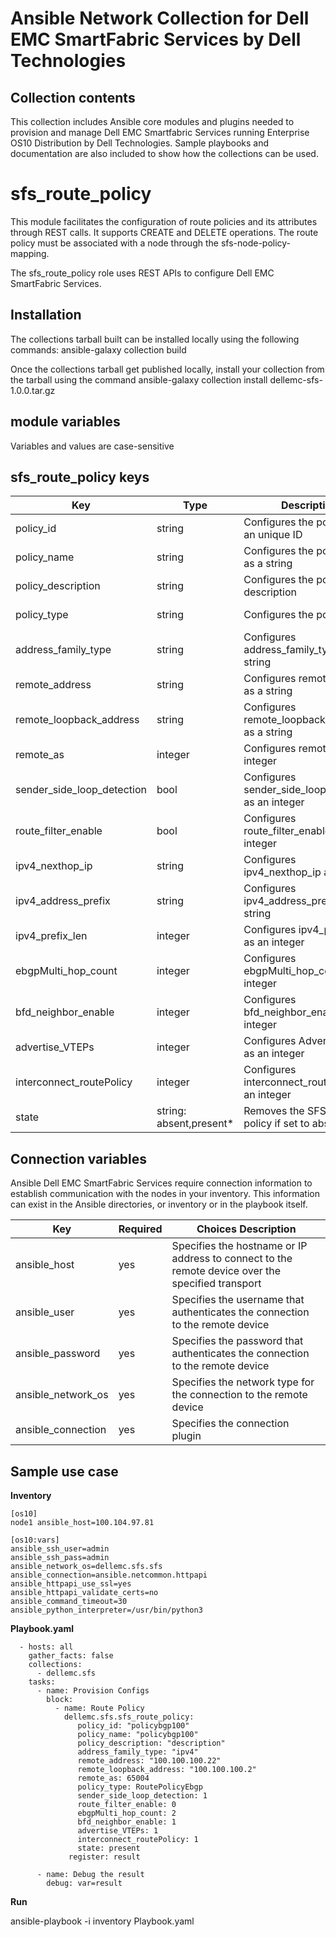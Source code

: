 Ansible Network Collection for Dell EMC SmartFabric Services by Dell Technologies
=================================================================================

Collection contents
-------------------
This collection includes Ansible core modules and plugins needed to provision and manage Dell EMC Smartfabric Services running Enterprise OS10 Distribution by Dell Technologies. Sample playbooks and documentation are also included to show how the collections can be used.

sfs_route_policy
================
This module facilitates the configuration of route policies and its attributes through REST calls. It supports CREATE and DELETE operations. The route policy must be associated with a node through the sfs-node-policy-mapping.

The sfs_route_policy role uses REST APIs to configure Dell EMC SmartFabric Services.

Installation
------------
The collections tarball built can be installed locally using the following commands:
ansible-galaxy collection build

Once the collections tarball get published locally, install your collection from the tarball using the command
ansible-galaxy collection install dellemc-sfs-1.0.0.tar.gz

module variables
----------------
Variables and values are case-sensitive

sfs_route_policy keys
--------------------------
Key		      	     |	Type			|	Description			    		|	Support  |
-----------------------------|--------------------------|-------------------------------------------------------|----------------|
policy_id	      	     |	string			| Configures the policy ID as an unique ID      	|Dell solutions	 |
policy_name	             |	string			| Configures the policy name as a string	    	|Dell solutions	 |
policy_description    	     |	string			| Configures the policy description   			|Dell solutions	 |
policy_type     	     |	string			| Configures the policy type   				|Dell solutions	 |
address_family_type          |	string			| Configures address_family_type as a string    	|Dell solutions	 |
remote_address               |	string			| Configures remote_address as a string			|Dell solutions  |
remote_loopback_address      |	string  		| Configures remote_loopback_address as a string	|Dell solutions	 |
remote_as		     |	integer 		| Configures remote_as as an integer	    		|Dell solutions	 |
sender_side_loop_detection   |	bool			| Configures sender_side_loop_detection as an integer	|Dell solutions	 |
route_filter_enable	     |	bool			| Configures route_filter_enable as an integer		|Dell solutions	 |
ipv4_nexthop_ip		     |	string			| Configures ipv4_nexthop_ip as a string		|Dell solutions  |
ipv4_address_prefix          |	string			| Configures ipv4_address_prefix as a string		|Dell solutions  |
ipv4_prefix_len		     |	integer			| Configures ipv4_prefix_len as an integer		|Dell solutions  |
ebgpMulti_hop_count| integer    | Configures ebgpMulti_hop_count as an integer  |  Dell solutions       |
bfd_neighbor_enable     |  integer      |  Configures  bfd_neighbor_enable  as an integer       |  Dell solutions       |
advertise_VTEPs    |  integer      |  Configures AdvertiseVTEPs as an integer       |  Dell solutions       |
interconnect_routePolicy    |  integer      |  Configures interconnect_routePolicy as an integer       |  Dell solutions       |
state			     |	string: absent,present*	| Removes the SFS route policy if set to absent		|Dell solutions  |

Connection variables
--------------------
Ansible Dell EMC SmartFabric Services require connection information to establish communication with the nodes in your inventory. This information can exist in the Ansible directories, or inventory or in the playbook itself.

Key		    |	Required   |            	Choices	Description								    |
--------------------|--------------|--------------------------------------------------------------------------------------------------------|
ansible_host	    |	yes	   |	Specifies the hostname or IP address to connect to the remote device over the specified transport  |
ansible_user	    |	yes	   |	Specifies the username that authenticates the connection to the remote device			    |	
ansible_password    |	yes	   |	Specifies the password that authenticates the connection to the remote device			    |
ansible_network_os  |	yes	   |	Specifies the network type for the connection to the remote device			            |
ansible_connection  |	yes	   |	Specifies the connection plugin                                                                     |

Sample use case
---------------

**Inventory**

	[os10]
	node1 ansible_host=100.104.97.81 
 
	[os10:vars]
	ansible_ssh_user=admin
	ansible_ssh_pass=admin
	ansible_network_os=dellemc.sfs.sfs
	ansible_connection=ansible.netcommon.httpapi
	ansible_httpapi_use_ssl=yes
	ansible_httpapi_validate_certs=no
	ansible_command_timeout=30
	ansible_python_interpreter=/usr/bin/python3

**Playbook.yaml**

      - hosts: all
        gather_facts: false
        collections: 
          - dellemc.sfs
        tasks:
          - name: Provision Configs
            block:
              - name: Route Policy
                dellemc.sfs.sfs_route_policy:
                   policy_id: "policybgp100"
                   policy_name: "policybgp100"
                   policy_description: "description"
                   address_family_type: "ipv4"
                   remote_address: "100.100.100.22"
                   remote_loopback_address: "100.100.100.2"
                   remote_as: 65004
                   policy_type: RoutePolicyEbgp
                   sender_side_loop_detection: 1
                   route_filter_enable: 0
                   ebgpMulti_hop_count: 2
                   bfd_neighbor_enable: 1
                   advertise_VTEPs: 1
                   interconnect_routePolicy: 1
                   state: present 
                 register: result

          - name: Debug the result
            debug: var=result
 	 	
             	
**Run**

ansible-playbook -i inventory Playbook.yaml

